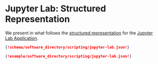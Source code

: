 # Jupyter Lab: Structured Representation

We present in what follows the [structured representation](../../../data-structured/overview.md) for the [Jupyter Lab Application](overview.md).

```json tab="Schema" 
{!schema/software_directory/scripting/jupyter-lab.json!}
```

```json tab="Example" 
{!example/software_directory/scripting/jupyter-lab.json!}
```
